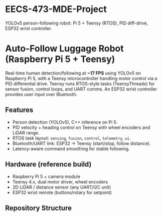 # EECS-473-MDE-Project
YOLOv5 person-following robot: Pi 5 + Teensy (RTOS), PID diff-drive, ESP32 wrist controller.

# Auto-Follow Luggage Robot (Raspberry Pi 5 + Teensy)

Real-time human detection/following at **~17 FPS** using YOLOv5 on Raspberry Pi 5, with a Teensy microcontroller
handling motor control via a PID differential drive. Teensy runs RTOS-style tasks (TeensyThreads) for sensor fusion,
control loops, and UART comms. An ESP32 wrist controller provides user input over Bluetooth.

## Features
- Person detection (YOLOv5), C++ inference on Pi 5.
- PID velocity + heading control on Teensy with wheel encoders and LiDAR range.
- RTOS task layout: `sensing`, `fusion`, `control`, `telemetry`, `ui`.
- Bluetooth/UART link: ESP32 → Teensy (start/stop, follow distance).
- Latency-aware command smoothing for stable following.

## Hardware (reference build)
- Raspberry Pi 5 + camera module
- Teensy 4.x, dual motor driver, wheel encoders
- 2D LiDAR / distance sensor (any UART/I2C unit)
- ESP32 wrist remote (buttons/rotary for setpoint)

## Repository Structure

